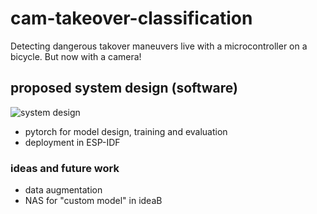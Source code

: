 # cam-takeover-classification
Detecting dangerous takover maneuvers live with a microcontroller on a bicycle. But now with a camera!

## proposed system design (software)
![system design](figures/system_design.png)

- pytorch for model design, training and evaluation
- deployment in ESP-IDF

### ideas and future work
- data augmentation
- NAS for "custom model" in ideaB